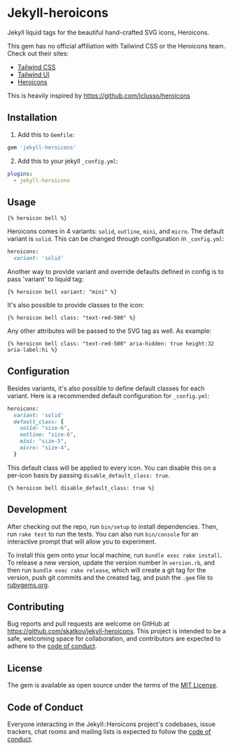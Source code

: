 # Jekyll-heroicons

Jekyll liquid tags for the beautiful hand-crafted SVG icons, Heroicons.

This gem has no official affiliation with Tailwind CSS or the Heroicons team. Check out their sites:

- [Tailwind CSS](https://tailwindcss.com/)
- [Tailwind UI](https://tailwindui.com/)
- [Heroicons](https://heroicons.com/)

This is heavily inspired by https://github.com/jclusso/heroicons

## Installation

1. Add this to `Gemfile`:

  ```ruby
  gem 'jekyll-heroicons'
  ```
2. Add this to your jekyll `_config.yml`:

  ```yaml
  plugins:
    - jekyll-heroicons
  ```

## Usage
```liquid
{% heroicon bell %}
```
Heroicons comes in 4 variants: `solid`, `outline`, `mini`, and `micro`. The default variant is `solid`.
This can be changed through configuration in `_config.yml`:

```ruby
heroicons:
  variant: 'solid'
```

Another way to provide variant and override defaults defined in config is to pass 'variant' to liquid tag:
```liquid
{% heroicon bell variant: "mini" %}
```

It's also possible to provide classes to the icon:
```liquid
{% heroicon bell class: "text-red-500" %}
```

Any other attributes will be passed to the SVG tag as well. As example:

```liquid
{% heroicon bell class: "text-red-500" aria-hidden: true height:32 aria-label:hi %}
```
## Configuration
Besides variants, it's also possible to define default classes for each variant. Here is a recommended default configuration for `_config.yml`:

```ruby
heroicons:
  variant: 'solid'
  default_class: {
    solid: "size-6",
    outline: "size-6",
    mini: "size-5",
    micro: "size-4",
  }
```

This default class will be applied to every icon. You can disable this on a per-icon basis by passing `disable_default_class: true`.

```liquid
{% heroicon bell disable_default_class: true %}
```

## Development

After checking out the repo, run `bin/setup` to install dependencies. Then, run `rake test` to run the tests. You can also run `bin/console` for an interactive prompt that will allow you to experiment.

To install this gem onto your local machine, run `bundle exec rake install`. To release a new version, update the version number in `version.rb`, and then run `bundle exec rake release`, which will create a git tag for the version, push git commits and the created tag, and push the `.gem` file to [rubygems.org](https://rubygems.org).

## Contributing

Bug reports and pull requests are welcome on GitHub at https://github.com/skatkov/jekyll-heroicons. This project is intended to be a safe, welcoming space for collaboration, and contributors are expected to adhere to the [code of conduct](https://github.com/skatkov/jekyll-heroicons/blob/master/CODE_OF_CONDUCT.md).

## License

The gem is available as open source under the terms of the [MIT License](https://opensource.org/licenses/MIT).

## Code of Conduct

Everyone interacting in the Jekyll::Heroicons project's codebases, issue trackers, chat rooms and mailing lists is expected to follow the [code of conduct](https://github.com/skatkov/jekyll-heroicons/blob/master/CODE_OF_CONDUCT.md).
